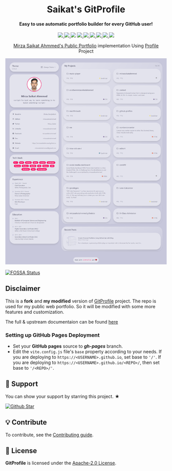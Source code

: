<h1 align="center">Saikat's GitProfile</h1>

<h4 align="center">Easy to use automatic portfolio builder for every GitHub user!</h4>

  <p align="center">
    <a href="https://codeclimate.com/github/mirzasaikatahmmed/gitprofile/maintainability">
      <img src="https://api.codeclimate.com/v1/badges/c60f42d7d0b61bd33e98/maintainability" />
    </a>
    <a href="https://github.com/mirzasaikatahmmed/gitprofile/actions/workflows/deploy.yml">
      <img src="https://github.com/mirzasaikatahmmed/gitprofile/actions/workflows/deploy.yml/badge.svg" />
    </a>
<a href="https://app.fossa.com/projects/git%2Bgithub.com%2Fmirzasaikatahmmed%2Fgitprofile?ref=badge_shield" alt="FOSSA Status"><img src="https://app.fossa.com/api/projects/git%2Bgithub.com%2Fmirzasaikatahmmed%2Fgitprofile.svg?type=shield"/></a>
    <a href="https://github.com/mirzasaikatahmmed/gitprofile/issues">
      <img src="https://img.shields.io/github/issues/mirzasaikatahmmed/gitprofile"/>
    </a>
    <a href="https://github.com/mirzasaikatahmmed/gitprofile/stargazers">
      <img src="https://img.shields.io/github/stars/mirzasaikatahmmed/gitprofile"/>
    </a>
    <a href="https://github.com/mirzasaikatahmmed/gitprofile/network/members">
      <img src="https://img.shields.io/github/forks/mirzasaikatahmmed/gitprofile"/>
    </a>
    <a href="https://github.com/mirzasaikatahmmed/gitprofile/blob/main/package-lock.json">
      <img src="https://img.shields.io/snyk/vulnerabilities/github/mirzasaikatahmmed/gitprofile"/>
    </a>
    <a href="https://github.com/mirzasaikatahmmed/gitprofile/blob/main/CONTRIBUTING.md">
      <img src="https://img.shields.io/badge/contributions-welcome-brightgreen.svg?style=flat"/>
    </a>
    <a href="https://github.com/mirzasaikatahmmed/gitprofile/blob/main/LICENSE">
      <img src="https://img.shields.io/github/license/mirzasaikatahmmed/gitprofile"/>
    </a>
  </p>
  
  
<p align="center"><a href="https://mirzasaikatahmmed.github.io/gitprofile/">Mirza Saikat Ahmmed's Public Portfolio</a> implementation Using <a href="https://github.com/mirzasaikatahmmed">Profile</a> Project</p>

<img title="tste" src="./res/Full%20Page%20Snapshot.png">


[![FOSSA Status](https://app.fossa.com/api/projects/git%2Bgithub.com%2Fmirzasaikatahmmed%2Fgitprofile.svg?type=large)](https://app.fossa.com/projects/git%2Bgithub.com%2Fmirzasaikatahmmed%2Fgitprofile?ref=badge_large)

## Disclaimer

This is a **fork** and **my modified** version of [GitProfile](https://github.com/mirzasaikatahmmed) project. The repo is used for my public web portfolio. So it will be modified with some more features and customization.

The full & upstream documentaion can be found [here](https://github.com/mirzasaikatahmmed/gitprofile/blob/main/README.md)

### Setting up GitHub Pages Deployment

  - Set your **GitHub pages** source to ***gh-pages*** branch.
  - Edit the `vite.config.js` file's `base` property according to your needs. If you are deploying to `https://<USERNAME>.github.io`, set base to `'/'`. If you are deploying to `https://<USERNAME>.github.io/<REPO>/`, then set base to `'/<REPO>/'`.


## 💖 Support

<p>You can show your support by starring this project. ★</p>
<a href="https://github.com/mirzasaikatahmmed/gitprofile/stargazers">
  <img src="https://img.shields.io/github/stars/mirzasaikatahmmed/gitprofile?style=social" alt="Github Star">
</a>

## 💡 Contribute

To contribute, see the [Contributing guide](https://github.com/mirzasaikatahmmed/gitprofile/blob/main/docs/CONTRIBUTING.md).

## 📄 License

**GitProfile** is licensed under the [Apache-2.0 License](https://github.com/mirzasaikatahmmed/gitprofile/blob/main/LICENSE).